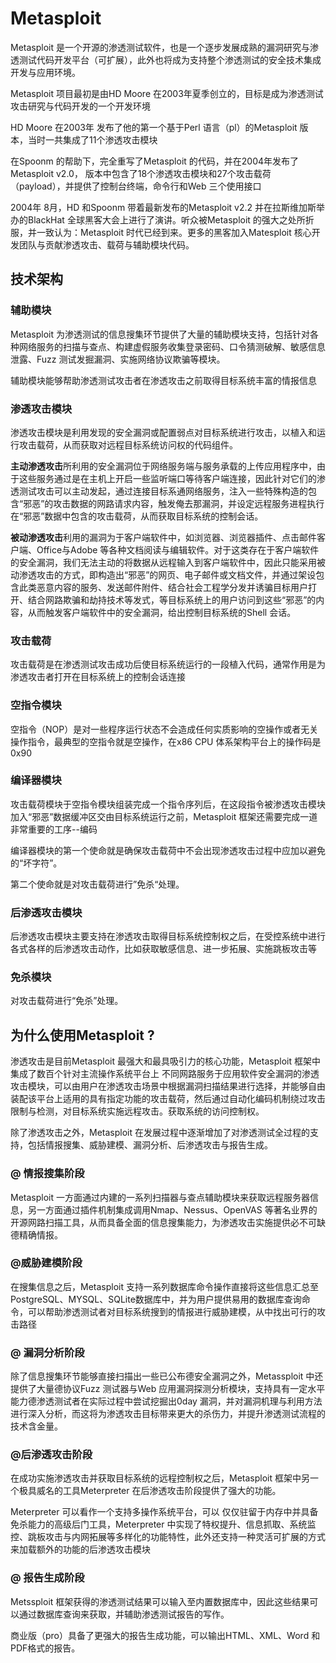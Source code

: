 # Metasploit

Metasploit 是一个开源的渗透测试软件，也是一个逐步发展成熟的漏洞研究与渗透测试代码开发平台（可扩展），此外也将成为支持整个渗透测试的安全技术集成开发与应用环境。

Metasploit 项目最初是由HD Moore 在2003年夏季创立的，目标是成为渗透测试攻击研究与代码开发的一个开发环境

HD Moore 在2003年 发布了他的第一个基于Perl 语言（pl）的Metasploit 版本，当时一共集成了11个渗透攻击模块

在Spoonm 的帮助下，完全重写了Metasploit 的代码，并在2004年发布了Metasploit v2.0， 版本中包含了18个渗透攻击模块和27个攻击载荷（payload），并提供了控制台终端，命令行和Web 三个使用接口

2004年 8月，HD 和Spoonm 带着最新发布的Metasploit v2.2 并在拉斯维加斯举办的BlackHat 全球黑客大会上进行了演讲。听众被Metasploit 的强大之处所折服，并一致认为：Metasploit 时代已经到来。更多的黑客加入Matesploit 核心开发团队与贡献渗透攻击、载荷与辅助模块代码。

## 技术架构

### 辅助模块

Metasploit 为渗透测试的信息搜集环节提供了大量的辅助模块支持，包括针对各种网络服务的扫描与查点、构建虚假服务收集登录密码、口令猜测破解、敏感信息泄露、Fuzz 测试发掘漏洞、实施网络协议欺骗等模块。

辅助模块能够帮助渗透测试攻击者在渗透攻击之前取得目标系统丰富的情报信息

### 渗透攻击模块

渗透攻击模块是利用发现的安全漏洞或配置弱点对目标系统进行攻击，以植入和运行攻击载荷，从而获取对远程目标系统访问权的代码组件。

**主动渗透攻击**所利用的安全漏洞位于网络服务端与服务承载的上传应用程序中，由于这些服务通过是在主机上开启一些监听端口等待客户端连接，因此针对它们的渗透测试攻击可以主动发起，通过连接目标系通网络服务，注入一些特殊构造的包含“邪恶”的攻击数据的网路请求内容，触发俺去那漏洞，并设定远程服务进程执行在“邪恶”数据中包含的攻击载荷，从而获取目标系统的控制会话。

**被动渗透攻击**利用的漏洞为于客户端软件中，如浏览器、浏览器插件、点击邮件客户端、Office与Adobe 等各种文档阅读与编辑软件。对于这类存在于客户端软件的安全漏洞，我们无法主动的将数据从远程输入到客户端软件中，因此只能采用被动渗透攻击的方式，即构造出“邪恶”的网页、电子邮件或文档文件，并通过架设包含此类恶意内容的服务、发送邮件附件、结合社会工程学分发并诱骗目标用户打开、结合网路欺骗和劫持技术等发式，等目标系统上的用户访问到这些“邪恶”的内容，从而触发客户端软件中的安全漏洞，给出控制目标系统的Shell 会话。

### 攻击载荷

攻击载荷是在渗透测试攻击成功后使目标系统运行的一段植入代码，通常作用是为渗透攻击者打开在目标系统上的控制会话连接

### 空指令模块

空指令（NOP）是对一些程序运行状态不会造成任何实质影响的空操作或者无关操作指令，最典型的空指令就是空操作，在x86 CPU 体系架构平台上的操作码是0x90

### 编译器模块

攻击载荷模块于空指令模块组装完成一个指令序列后，在这段指令被渗透攻击模块加入“邪恶”数据缓冲区交由目标系统运行之前，Metasploit 框架还需要完成一道非常重要的工序--编码

编译器模块的第一个使命就是确保攻击载荷中不会出现渗透攻击过程中应加以避免的“坏字符”。

第二个使命就是对攻击载荷进行”免杀“处理。

###  后渗透攻击模块

后渗透攻击模块主要支持在渗透攻击取得目标系统控制权之后，在受控系统中进行各式各样的后渗透攻击动作，比如获取敏感信息、进一步拓展、实施跳板攻击等

### 免杀模块

对攻击载荷进行“免杀”处理。

## 为什么使用Metasploit ?

渗透攻击是目前Metasploit 最强大和最具吸引力的核心功能，Metasploit 框架中集成了数百个针对主流操作系统平台上 不同网路服务于应用软件安全漏洞的渗透攻击模块，可以由用户在渗透攻击场景中根据漏洞扫描结果进行选择，并能够自由装配该平台上适用的具有指定功能的攻击载荷，然后通过自动化编码机制绕过攻击限制与检测，对目标系统实施远程攻击。获取系统的访问控制权。

除了渗透攻击之外，Metasploit 在发展过程中逐渐增加了对渗透测试全过程的支持，包括情报搜集、威胁建模、漏洞分析、后渗透攻击与报告生成。

 

### @ 情报搜集阶段

Metasploit 一方面通过内建的一系列扫描器与查点辅助模块来获取远程服务器信息，另一方面通过插件机制集成调用Nmap、Nessus、OpenVAS 等著名业界的开源网路扫描工具，从而具备全面的信息搜集能力，为渗透攻击实施提供必不可缺德精确情报。

 

### @威胁建模阶段

在搜集信息之后，Metasploit 支持一系列数据库命令操作直接将这些信息汇总至PostgreSQL、MYSQL、SQLite数据库中，并为用户提供易用的数据库查询命令，可以帮助渗透测试者对目标系统搜到的情报进行威胁建模，从中找出可行的攻击路径

 

### @ 漏洞分析阶段

除了信息搜集环节能够直接扫描出一些已公布德安全漏洞之外，Metassploit 中还提供了大量德协议Fuzz 测试器与Web 应用漏洞探测分析模块，支持具有一定水平能力德渗透测试者在实际过程中尝试挖掘出0day 漏洞，并对漏洞机理与利用方法进行深入分析，而这将为渗透攻击目标带来更大的杀伤力，并提升渗透测试流程的技术含金量。

 

### @后渗透攻击阶段

在成功实施渗透攻击并获取目标系统的远程控制权之后，Metasploit 框架中另一个极具威名的工具Meterpreter 在后渗透攻击阶段提供了强大的功能。

Meterpreter 可以看作一个支持多操作系统平台，可以 仅仅驻留于内存中并具备免杀能力的高级后门工具，Meterpreter 中实现了特权提升、信息抓取、系统监控、跳板攻击与内网拓展等多样化的功能特性，此外还支持一种灵活可扩展的方式来加载额外的功能的后渗透攻击模块

 

### @ 报告生成阶段

Metssploit 框架获得的渗透测试结果可以输入至内置数据库中，因此这些结果可以通过数据库查询来获取，并辅助渗透测试报告的写作。

商业版（pro）具备了更强大的报告生成功能，可以输出HTML、XML、Word 和PDF格式的报告。

